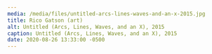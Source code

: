 ```yaml
---
media: /media/files/untitled-arcs-lines-waves-and-an-x-2015.jpg
title: Rico Gatson (art)
alt: Untitled (Arcs, Lines, Waves, and an X), 2015
caption: Untitled (Arcs, Lines, Waves, and an X), 2015
date: 2020-08-26 13:33:00 -0500
---
```

